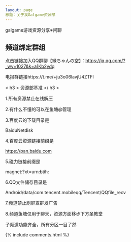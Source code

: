 ```yaml
---
layout: page
标题：关于我Galgame资源部
---
```


galgame游戏资源分享※闲聊

<h2> 频道绑定群组 </h2>  

点击链接加入QQ群聊【縁ちゃんの空】：https://jq.qq.com/?_wv=1027&k=a1Kb2ydq

电报群链接https://t.me/+ju3o06lavjU4ZTFl



< h3 > 资源部基准 </ h3 >

1.所有资源禁止在线解压 

2.有什么不懂的可以在鱼塘@管理 

3.百度云的下载目录是

BaiduNetdisk 

4.百度云资源链接前缀是

https://pan.baidu.com

 5.磁力链接前缀是

magnet:?xt=urn:btih: 

6.QQ文件储存目录是

Android/data/com.tencent.mobileqq/Tencent/QQfile_recv

 7.频道禁止刷屏宣群发广告 

8.频道鱼塘仅用于聊天，资源方面移步下方圣教堂

子频道功能齐全，所有分区一目了然

{% include comments.html %}

